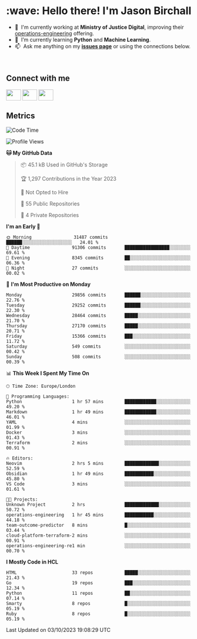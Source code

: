 <h1 align="left" id="jason-title">:wave: Hello there! I'm Jason Birchall</h1>

- :office: &nbsp;I'm currently working at **Ministry of Justice Digital**, improving their [operations-engineering](https://github.com/ministryofjustice/operations-engineering) offering.
- :seedling: &nbsp;I’m currently learning **Python** and **Machine Learning**.
- :mailbox: &nbsp;Ask me anything on my **[issues page]** or using the connections below.


<br>

<h2>Connect with me</h2>
<p>
<a href="https://twitter.com/jsonBirchall" target="blank"><img align="center" src="https://cdn.jsdelivr.net/npm/simple-icons@3.0.1/icons/twitter.svg" alt="" height="30" width="40" /></a>
<a href="https://keybase.io/json0" target="blank"><img align="center" src="https://cdn.jsdelivr.net/npm/simple-icons@3.0.1/icons/keybase.svg" alt="" height="30" width="40" /></a>
<a href="https://www.reddit.com/user/kakorate" target="blank"><img align="center" src="https://cdn.jsdelivr.net/npm/simple-icons@3.0.1/icons/reddit.svg" alt="" height="30" width="40" /></a>
</p>

<h2>Metrics</h2>

<!--START_SECTION:waka-->
![Code Time](http://img.shields.io/badge/Code%20Time-1%2C215%20hrs%2028%20mins-blue)

![Profile Views](http://img.shields.io/badge/Profile%20Views-2-blue)

**🐱 My GitHub Data** 

> 📦 45.1 kB Used in GitHub's Storage 
 > 
> 🏆 1,297 Contributions in the Year 2023
 > 
> 🚫 Not Opted to Hire
 > 
> 📜 55 Public Repositories 
 > 
> 🔑 4 Private Repositories 
 > 
**I'm an Early 🐤** 

```text
🌞 Morning                31487 commits       ██████░░░░░░░░░░░░░░░░░░░   24.01 % 
🌆 Daytime                91306 commits       █████████████████░░░░░░░░   69.61 % 
🌃 Evening                8345 commits        ██░░░░░░░░░░░░░░░░░░░░░░░   06.36 % 
🌙 Night                  27 commits          ░░░░░░░░░░░░░░░░░░░░░░░░░   00.02 % 
```
📅 **I'm Most Productive on Monday** 

```text
Monday                   29856 commits       ██████░░░░░░░░░░░░░░░░░░░   22.76 % 
Tuesday                  29252 commits       ██████░░░░░░░░░░░░░░░░░░░   22.30 % 
Wednesday                28464 commits       █████░░░░░░░░░░░░░░░░░░░░   21.70 % 
Thursday                 27170 commits       █████░░░░░░░░░░░░░░░░░░░░   20.71 % 
Friday                   15366 commits       ███░░░░░░░░░░░░░░░░░░░░░░   11.72 % 
Saturday                 549 commits         ░░░░░░░░░░░░░░░░░░░░░░░░░   00.42 % 
Sunday                   508 commits         ░░░░░░░░░░░░░░░░░░░░░░░░░   00.39 % 
```


📊 **This Week I Spent My Time On** 

```text
🕑︎ Time Zone: Europe/London

💬 Programming Languages: 
Python                   1 hr 57 mins        ████████████░░░░░░░░░░░░░   49.20 % 
Markdown                 1 hr 49 mins        ████████████░░░░░░░░░░░░░   46.01 % 
YAML                     4 mins              ░░░░░░░░░░░░░░░░░░░░░░░░░   01.99 % 
Docker                   3 mins              ░░░░░░░░░░░░░░░░░░░░░░░░░   01.43 % 
Terraform                2 mins              ░░░░░░░░░░░░░░░░░░░░░░░░░   00.91 % 

🔥 Editors: 
Neovim                   2 hrs 5 mins        █████████████░░░░░░░░░░░░   52.59 % 
Obsidian                 1 hr 49 mins        ███████████░░░░░░░░░░░░░░   45.80 % 
VS Code                  3 mins              ░░░░░░░░░░░░░░░░░░░░░░░░░   01.61 % 

🐱‍💻 Projects: 
Unknown Project          2 hrs               █████████████░░░░░░░░░░░░   50.72 % 
operations-engineering   1 hr 45 mins        ███████████░░░░░░░░░░░░░░   44.18 % 
team-outcome-predictor   8 mins              █░░░░░░░░░░░░░░░░░░░░░░░░   03.44 % 
cloud-platform-terraform-2 mins              ░░░░░░░░░░░░░░░░░░░░░░░░░   00.91 % 
operations-engineering-re1 min               ░░░░░░░░░░░░░░░░░░░░░░░░░   00.70 % 
```

**I Mostly Code in HCL** 

```text
HTML                     33 repos            █████░░░░░░░░░░░░░░░░░░░░   21.43 % 
Go                       19 repos            ███░░░░░░░░░░░░░░░░░░░░░░   12.34 % 
Python                   11 repos            ██░░░░░░░░░░░░░░░░░░░░░░░   07.14 % 
Smarty                   8 repos             █░░░░░░░░░░░░░░░░░░░░░░░░   05.19 % 
Ruby                     8 repos             █░░░░░░░░░░░░░░░░░░░░░░░░   05.19 % 
```




 Last Updated on 03/10/2023 19:08:29 UTC
<!--END_SECTION:waka-->

<!-- links -->

[issues page]: https://github.com/jasonBirchall/jasonBirchall/issues "jasonBirchall/issues"
